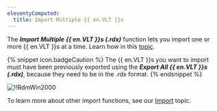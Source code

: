 ```yaml
---
eleventyComputed:
  title: Import Multiple {{ en.VLT }}s
---
```

The ***Import Multiple {{ en.VLT }}s (.rdx)*** function lets you import one or more {{ en.VLT }}s at a time. Learn how in this [topic](/kb/remote-desktop-manager/how-to-articles/export-import-vaults/).  

{% snippet icon.badgeCaution %} 
The {{ en.VLT }}s you want to import must have been previously exported using the ***Export All {{ en.VLT }}s (.rdx)***, because they need to be in the .rdx format. 
{% endsnippet %}
 
![!!RdmWin2000](https://webdevolutions.azureedge.net/docs/en/rdm/windows/RdmWin2000.png) 

To learn more about other import functions, see our [Import](/rdm/windows/commands/file/import/) topic.
